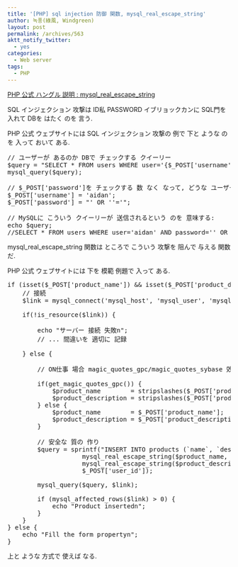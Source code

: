 ```yaml
---
title: '[PHP] sql injection 防御 関数, mysql_real_escape_string'
author: 녹풍(綠風, Windgreen)
layout: post
permalink: /archives/563
aktt_notify_twitter:
  - yes
categories:
  - Web server
tags:
  - PHP
---
```

<a target="_top" href="http://www.php.net/manual/kr/function.mysql-real-escape-string.php">PHP 公式 ハングル 説明 : mysql_real_escape_string</a>

SQL インジェクション 攻撃は ID私 PASSWORD イブリョックカンに SQL門を 入れて DBを はたく のを 言う.

PHP 公式 ウェブサイトには SQL インジェクション 攻撃の 例で 下と ような のを 入って おいて ある.

<pre class="brush:php">// ユーザーが あるのか DBで チェックする クイーリー
$query = "SELECT * FROM users WHERE user=&#039;{$_POST[&#039;username&#039;]}&#039; AND password=&#039;{$_POST[&#039;password&#039;]}&#039;";
mysql_query($query);

// $_POST[&#039;password&#039;]を チェックする 数 なく なって, どうな ユーザーでも 許容するように なる. 例を 入れば:
$_POST[&#039;username&#039;] = &#039;aidan&#039;;
$_POST[&#039;password&#039;] = "&#039; OR &#039;&#039;=&#039;";

// MySQLに こういう クイーリーが 送信されるという のを 意味する:
echo $query;
//SELECT * FROM users WHERE user=&#039;aidan&#039; AND password=&#039;&#039; OR &#039;&#039;=&#039;&#039;</pre>

mysql\_real\_escape_string 関数は ところで こういう 攻撃を 阻んで 与える 関数だ.

PHP 公式 ウェブサイトには 下を 模範 例題で 入って ある.

<pre class="brush:php">if (isset($_POST[&#039;product_name&#039;]) && isset($_POST[&#039;product_description&#039;]) && isset($_POST[&#039;user_id&#039;])) {
    // 接続
    $link = mysql_connect(&#039;mysql_host&#039;, &#039;mysql_user&#039;, &#039;mysql_password&#039;);

    if(!is_resource($link)) {

        echo "サーバー 接続 失敗n";
        // ... 間違いを 適切に 記録

    } else {

        // ON仕事 場合 magic_quotes_gpc/magic_quotes_sybase 效果 除去

        if(get_magic_quotes_gpc()) {
            $product_name        = stripslashes($_POST[&#039;product_name&#039;]);
            $product_description = stripslashes($_POST[&#039;product_description&#039;]);
        } else {
            $product_name        = $_POST[&#039;product_name&#039;];
            $product_description = $_POST[&#039;product_description&#039;];
        }

        // 安全な 質の 作り
        $query = sprintf("INSERT INTO products (`name`, `description`, `user_id`) VALUES (&#039;%s&#039;, &#039;%s&#039;, %d)",
                    mysql_real_escape_string($product_name, $link),
                    mysql_real_escape_string($product_description, $link),
                    $_POST[&#039;user_id&#039;]);

        mysql_query($query, $link);

        if (mysql_affected_rows($link) &gt; 0) {
            echo "Product insertedn";
        }
    }
} else {
    echo "Fill the form propertyn";
}</pre>

上と ような 方式で 使えば なる.